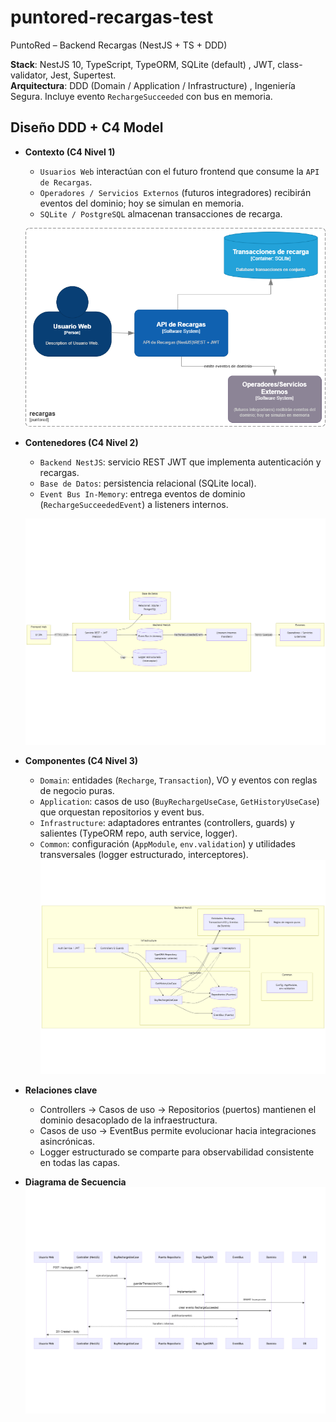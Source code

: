 # puntored-recargas-test
PuntoRed – Backend Recargas (NestJS + TS + DDD)

**Stack**: NestJS 10, TypeScript, TypeORM, SQLite (default) , JWT, class-validator, Jest, Supertest.  
**Arquitectura**: DDD (Domain / Application / Infrastructure) , Ingeniería Segura. Incluye evento `RechargeSucceeded` con bus en memoria.

## Diseño DDD + C4 Model
- **Contexto (C4 Nivel 1)**  
  - `Usuarios Web` interactúan con el futuro frontend que consume la `API de Recargas`.  
  - `Operadores / Servicios Externos` (futuros integradores) recibirán eventos del dominio; hoy se simulan en memoria.  
  - `SQLite / PostgreSQL` almacenan transacciones de recarga.

   ![alt text](context.drawio.png)

- **Contenedores (C4 Nivel 2)**  
  - `Backend NestJS`: servicio REST JWT que implementa autenticación y recargas.  
  - `Base de Datos`: persistencia relacional (SQLite local).  
  - `Event Bus In-Memory`: entrega eventos de dominio (`RechargeSucceededEvent`) a listeners internos.

  ![alt text](container.png)

- **Componentes (C4 Nivel 3)**  
  - `Domain`: entidades (`Recharge`, `Transaction`), VO y eventos con reglas de negocio puras.  
  - `Application`: casos de uso (`BuyRechargeUseCase`, `GetHistoryUseCase`) que orquestan repositorios y event bus.  
  - `Infrastructure`: adaptadores entrantes (controllers, guards) y salientes (TypeORM repo, auth service, logger).  
  - `Common`: configuración (`AppModule`, `env.validation`) y utilidades transversales (logger estructurado, interceptores).
  ![alt text](components.png)

- **Relaciones clave**  
  - Controllers → Casos de uso → Repositorios (puertos) mantienen el dominio desacoplado de la infraestructura.  
  - Casos de uso → EventBus permite evolucionar hacia integraciones asincrónicas.  
  - Logger estructurado se comparte para observabilidad consistente en todas las capas.
- **Diagrama de Secuencia**  
  ![alt text](sequence.png)

